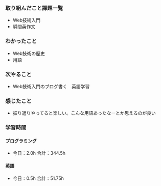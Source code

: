 ### 取り組んだこと課題一覧
- Web技術入門
- 瞬間英作文
### わかったこと
- Web技術の歴史
- 用語
### 次やること
- Web技術入門のブログ書く　英語学習
### 感じたこと
- 振り返りやってると楽しい。こんな用語あったなーとか思えるのが良い
### 学習時間
#### プログラミング
- 今日：2.0h 合計：344.5h
#### 英語
- 今日：0.5h 合計：51.75h